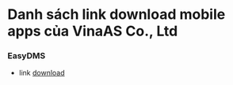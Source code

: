 
# Danh sách link download mobile apps của VinaAS Co., Ltd


### EasyDMS
- link [download](https://github.com/vinaas/download/releases/download/1.0/DMS_VinaAS_v1.0.0_1024.apk)
